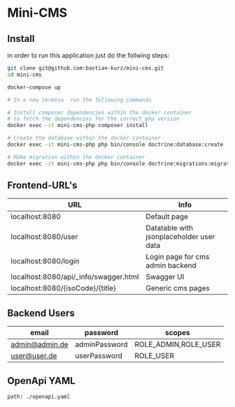 # Mini-CMS

## Install
in order to run this application just do the follwing steps:

```bash
git clone git@github.com:bastian-kurz/mini-cms.git
cd mini-cms

docker-compose up

# In a new termina  run the following commands

# Install composer dependencies within the docker container
# to fetch the dependencies for the correct php version
docker exec -it mini-cms-php composer install

# Create the database within the docker container
docker exec -it mini-cms-php php bin/console doctrine:database:create

# Make migration within the docker container
docker exec -it mini-cms-php php bin/console doctrine:migrations:migrate
```
## Frontend-URL's
| URL            | Info                                     |
|----------------|------------------------------------------|
| localhost:8080 | Default page                             |
| localhost:8080/user | Datatable with jsonplaceholder user data |
| localhost:8080/login | Login page for cms admin backend         |
| localhost:8080/api/_info/swagger.html | Swagger UI |
| localhost:8080/{isoCode}/{title} | Generic cms pages |

## Backend Users
| email          | password      | scopes               |
|----------------|---------------|----------------------|
| admin@admin.de | adminPassword | ROLE_ADMIN,ROLE_USER |
| user@user.de   | userPassword  | ROLE_USER            |

## OpenApi YAML
```bash
path: ./openapi.yaml
```